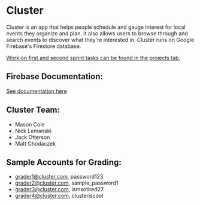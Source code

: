# Cluster
Cluster is an app that helps people schedule and gauge interest for local events they organize and plan. It also allows users to browse through and search events to discover what they're interested in. Cluster runs on Google Firebase's Firestore database.

[Work on first and second sprint tasks can be found in the projects tab.](https://github.com/jhu-cs-uima-sp19/Cluster/projects/3)

## Firebase Documentation:
[See documentation here](Firebase/README.md)

## Cluster Team:
- Mason Cole
- Nick Lemanski
- Jack Otterson
- Matt Chodaczek

## Sample Accounts for Grading:
- grader1@cluster.com, password123
- grader2@cluster.com, sample_password1
- grader3@cluster.com, iamsotired27
- grader4@cluster.com, clusteriscool